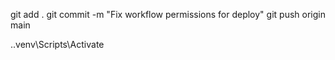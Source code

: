 

git add .
git commit -m "Fix workflow permissions for deploy"
git push origin main

.\.venv\Scripts\Activate

